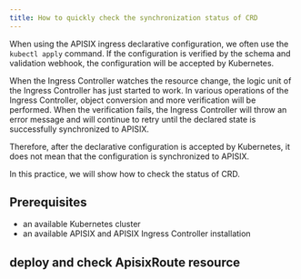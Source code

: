 ```yaml
---
title: How to quickly check the synchronization status of CRD
---
```


<!--
#
# Licensed to the Apache Software Foundation (ASF) under one or more
# contributor license agreements.  See the NOTICE file distributed with
# this work for additional information regarding copyright ownership.
# The ASF licenses this file to You under the Apache License, Version 2.0
# (the "License"); you may not use this file except in compliance with
# the License.  You may obtain a copy of the License at
#
#     http://www.apache.org/licenses/LICENSE-2.0
#
# Unless required by applicable law or agreed to in writing, software
# distributed under the License is distributed on an "AS IS" BASIS,
# WITHOUT WARRANTIES OR CONDITIONS OF ANY KIND, either express or implied.
# See the License for the specific language governing permissions and
# limitations under the License.
#
-->

When using the APISIX ingress declarative configuration, we often use the `kubectl apply` command. If the configuration is verified by the schema and validation webhook, the configuration will be accepted by Kubernetes.

When the Ingress Controller watches the resource change, the logic unit of the Ingress Controller has just started to work. 
In various operations of the Ingress Controller, object conversion and more verification will be performed. 
When the verification fails, the Ingress Controller will throw an error message and will continue to retry 
until the declared state is successfully synchronized to APISIX.

Therefore, after the declarative configuration is accepted by Kubernetes, it does not mean that the configuration is synchronized to APISIX.

In this practice, we will show how to  check the status of CRD.

## Prerequisites

- an available Kubernetes cluster
- an available APISIX and APISIX Ingress Controller installation

## deploy and check ApisixRoute resource

